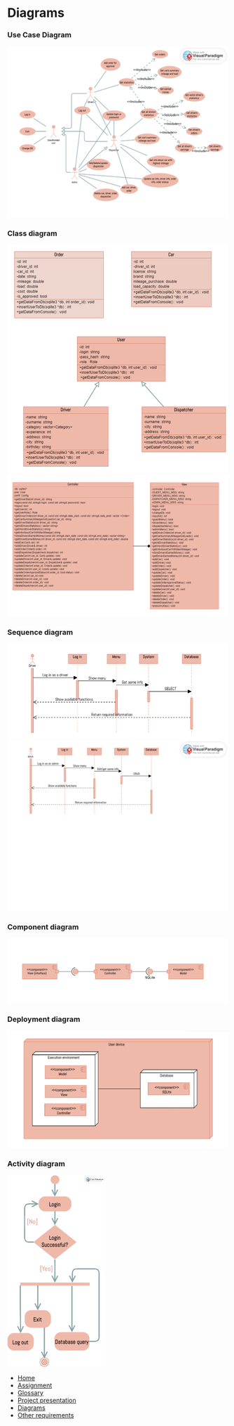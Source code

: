 # Diagrams
### Use Case Diagram
![usecase](https://github.com/fpmi-tp2024/tpmp-gpd-lab5-hryakopluxi/blob/documentation/diagrams/usecasediagram.png)


### Class diagram
![class](https://github.com/fpmi-tp2024/tpmp-gpd-lab5-hryakopluxi/blob/documentation/diagrams/class.png)
![classmvc](https://github.com/fpmi-tp2024/tpmp-gpd-lab5-hryakopluxi/blob/documentation/diagrams/classmvc.png)


### Sequence diagram
![sequencedriver](https://github.com/fpmi-tp2024/tpmp-gpd-lab5-hryakopluxi/blob/documentation/diagrams/sequencedriver.png)
![sequenceadmin](https://github.com/fpmi-tp2024/tpmp-gpd-lab5-hryakopluxi/blob/documentation/diagrams/sequenceadmin.png)


### Component diagram
![component](https://github.com/fpmi-tp2024/tpmp-gpd-lab5-hryakopluxi/blob/documentation/diagrams/component.png)

### Deployment diagram
![deployment](https://github.com/fpmi-tp2024/tpmp-gpd-lab5-hryakopluxi/blob/documentation/diagrams/deployment.png)

### Activity diagram
![activity](https://github.com/fpmi-tp2024/tpmp-gpd-lab5-hryakopluxi/blob/documentation/diagrams/activity.png)



<link rel="stylesheet" href="/assets/css/style.scss">

<div class="sidebar">
    <ul>
        <li><a href="https://fpmi-tp2024.github.io/tpmp-gpd-lab5-hryakopluxi/index.html">Home</a></li>
        <li><a href="https://fpmi-tp2024.github.io/tpmp-gpd-lab5-hryakopluxi/assignment.html">Assignment</a></li>
        <li><a href="https://fpmi-tp2024.github.io/tpmp-gpd-lab5-hryakopluxi/glossary.html">Glossary</a></li>
        <li><a href="https://fpmi-tp2024.github.io/tpmp-gpd-lab5-hryakopluxi/presentation.html">Project presentation</a></li>
        <li><a href="https://fpmi-tp2024.github.io/tpmp-gpd-lab5-hryakopluxi/diagrams.html">Diagrams</a></li>
        <li><a href="https://fpmi-tp2024.github.io/tpmp-gpd-lab5-hryakopluxi/requirements.html">Other requirements</a></li>
    </ul>
</div>
